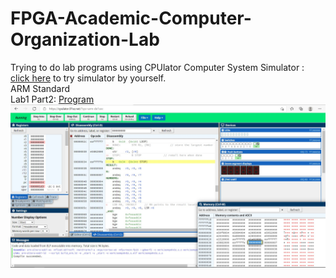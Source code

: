# FPGA-Academic-Computer-Organization-Lab
Trying to do lab programs using CPUlator Computer System Simulator : [click here](https://cpulator.01xz.net/) to try simulator by yourself.<br>
ARM Standard<br>
Lab1 Part2: [Program](ARM/Standard/lab1/part2.s)
![Lab1 Part2](ARM/Standard/lab1/part2.jpg)
